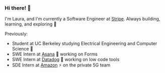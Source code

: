 ### Hi there! 👋

<!-- 
**lauraspberry/lauraspberry** is a ✨ _special_ ✨ repository because its `README.md` (this file) appears on your GitHub profile.

Here are some ideas to get you started!! 

- 🔭 I’m currently working on ...
- 🌱 I’m currently learning ...
- 👯 I’m looking to collaborate on ...
- 🤔 I’m looking for help with ...
- 💬 Ask me about ...
- 📫 How to reach me: ...
- 😄 Pronouns: ...
- ⚡ Fun fact: ...
https://gist.github.com/rxaviers/7360908 for emojis (my source!)
-->

I'm Laura, and I'm currently a Software Engineer at [Stripe](https://stripe.com/). Always building, learning, and exploring 🌱

<!--
Currently, I'm ...

🌱 developing with [Berkeley Codeology](https://codeology.club/) 🥑

🌱 building the world's largest collegiate hackathon with [Cal Hacks](https://calhacks.io/) 🚀

🌱 learning how to transfer my artistic abilities to the digital realm :)

some of the other things I didn't include xd
👯 Some things I'm proud of:   
* Creating and designing a web application for a [hackathon](https://devpost.com/software/ingrain) that won a prize for best design :sunny:
* The contribution's I'll make for this year's [Association of Women Engineers](https://awe.berkeley.edu/) as Operations 
Officer :heartpulse:
* The decal (student-led class) I'll facilitate next semester for [Game Design and Development](https://gamedesign.berkeley.edu/index.php) :computer:
* The contributions I made as a Co-Founder of [Education For All Foundation](https://www.efaglobal.org/about-us) :green_heart:
* The games I made using Unity: [Shrink](https://lauraspberry.itch.io/shrink) and [Attack of the Boba Vampires](https://troutstick.itch.io/bobavamps-01) :sunny:
* The curriculum I'm building for next year's [CS Kickstart](https://cs-kickstart.berkeley.edu/index.html) program :bear:
⚡ Fun fact: One day (post-COVID), I hope to travel the world! :earth_americas: :dizzy: :sparkles: aha

🌱 working as a course tutor for [CS 61A](https://cs61a.org/) at Berkeley 🐻
🌱 designing web applications with [Web Development at Berkeley](https://webatberkeley.org/) :sunny: 

🔭 working on building a full stack web application for [Connect@Cal](https://connected.berkeley.edu/) to optimize communication between users and operations associates.
🔭 a teaching assistant for UC Berkeley's [Web Design Decal](wdd.io)
-->

Previously: 
- Student at UC Berkeley studying Electrical Engineering and Computer Science 🐻
- SWE Intern at [Asana](http://asana.com/) 🎈 working on Forms
- SWE Intern at [Datadog](https://www.datadoghq.com/) 🐶 working on low code tools
- SDE Intern at [Amazon](http://amazon.com/) ⚡ on the private 5G team

<!-- Before that, I've interned at ⚡ [Emerge](http://emerge.io/) to develop and design 3D Virtual Reality experiences using the Unity Game Engine. 
😄 From these projects, I've worked with Python, Java, Javascript, HTML/CSS, as well as developer tools such as Unity, React, Flask, and Bootstrap to develop software!
📫 You can reach me through email at <laur@berkeley.edu>, or through LinkedIn at https://www.linkedin.com/in/laurapei/
-->
